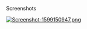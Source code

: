 Screenshots

[![Screenshot-1599150947.png](https://i.postimg.cc/L4N2NhWf/Screenshot-1599150947.png)](https://postimg.cc/14nkzRs5)
